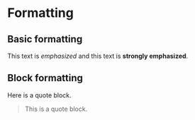 # Formatting

## Basic formatting

This text is *emphasized* and this text is **strongly emphasized**.

## Block formatting

Here is a quote block.

> This is a quote block.
